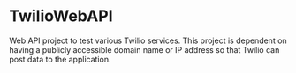 # TwilioWebAPI
Web API project to test various Twilio services.  This project is dependent on having a publicly accessible domain name or IP address so that Twilio can post data to the application.
